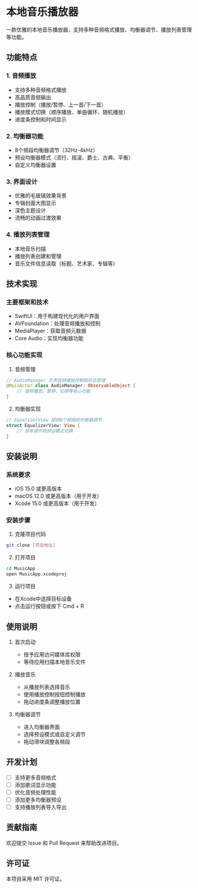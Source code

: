 # 本地音乐播放器

一款优雅的本地音乐播放器，支持多种音频格式播放、均衡器调节、播放列表管理等功能。

## 功能特点

### 1. 音频播放
- 支持多种音频格式播放
- 高品质音频输出
- 播放控制（播放/暂停、上一首/下一首）
- 播放模式切换（顺序播放、单曲循环、随机播放）
- 进度条控制和时间显示

### 2. 均衡器功能
- 8个频段均衡器调节（32Hz-4kHz）
- 预设均衡器模式（流行、摇滚、爵士、古典、平衡）
- 自定义均衡器设置

### 3. 界面设计
- 优雅的毛玻璃效果背景
- 专辑封面大图显示
- 深色主题设计
- 流畅的动画过渡效果

### 4. 播放列表管理
- 本地音乐扫描
- 播放列表创建和管理
- 音乐文件信息读取（标题、艺术家、专辑等）

## 技术实现

### 主要框架和技术
- SwiftUI：用于构建现代化的用户界面
- AVFoundation：处理音频播放和控制
- MediaPlayer：获取音频元数据
- Core Audio：实现均衡器功能

### 核心功能实现
1. 音频管理
```swift
// AudioManager 负责音频播放控制和状态管理
@MainActor class AudioManager: ObservableObject {
    // 音频播放、暂停、切换等核心功能
}
```

2. 均衡器实现
```swift
// EqualizerView 提供8个频段的均衡器调节
struct EqualizerView: View {
    // 频率调节和预设模式切换
}
```

## 安装说明

### 系统要求
- iOS 15.0 或更高版本
- macOS 12.0 或更高版本（用于开发）
- Xcode 15.0 或更高版本（用于开发）

### 安装步骤
1. 克隆项目代码
```bash
git clone [项目地址]
```

2. 打开项目
```bash
cd MusicApp
open MusicApp.xcodeproj
```

3. 运行项目
- 在Xcode中选择目标设备
- 点击运行按钮或按下 Cmd + R

## 使用说明

1. 首次启动
   - 授予应用访问媒体库权限
   - 等待应用扫描本地音乐文件

2. 播放音乐
   - 从播放列表选择音乐
   - 使用播放控制按钮控制播放
   - 拖动进度条调整播放位置

3. 均衡器调节
   - 进入均衡器界面
   - 选择预设模式或自定义调节
   - 拖动滑块调整各频段

## 开发计划

- [ ] 支持更多音频格式
- [ ] 添加歌词显示功能
- [ ] 优化音频处理性能
- [ ] 添加更多均衡器预设
- [ ] 支持播放列表导入导出

## 贡献指南

欢迎提交 Issue 和 Pull Request 来帮助改进项目。

## 许可证

本项目采用 MIT 许可证。